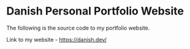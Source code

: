 # Danish Personal Portfolio Website
The following is the source code to my portfolio website.

Link to my website - https://danish.dev/
